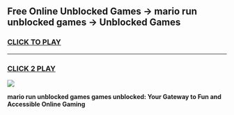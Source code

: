 
## Free Online Unblocked Games → mario run unblocked games → Unblocked Games
<h3>
<a href="https://premium.freeplayer.one?title=mario_run_unblocked_games&ref=21F">CLICK TO PLAY</a></h3>
<hr>

<h3>
<a href="https://premium.freeplayer.one?title=mario_run_unblocked_games&ref=21F">CLICK 2 PLAY</a>
  
</h3>

<a href="https://premium.freeplayer.one?title=mario_run_unblocked_games&ref=21F/"><img src="https://clearcache.store/games.png"></a>


**mario run unblocked games games unblocked: Your Gateway to Fun and Accessible Online Gaming**
